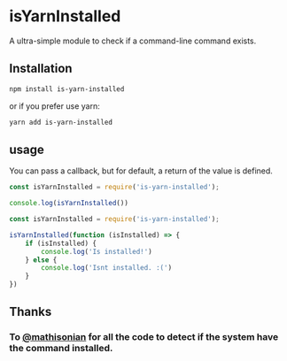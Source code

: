 # isYarnInstalled

A ultra-simple module to check if a command-line command exists.

## Installation 

```bash
npm install is-yarn-installed
```

or if you prefer use yarn:

```bash
yarn add is-yarn-installed
```


## usage

You can pass a callback, but for default, a return of the value is defined.

```js
const isYarnInstalled = require('is-yarn-installed');

console.log(isYarnInstalled())
```

```js
const isYarnInstalled = require('is-yarn-installed');

isYarnInstalled(function (isInstalled) => {
    if (isInstalled) {
        console.log('Is installed!')
    } else {
        console.log('Isnt installed. :(')
    }
})
```


## Thanks

### To [@mathisonian](https://github.com/mathisonian) for all the code to detect if the system have the command installed.
